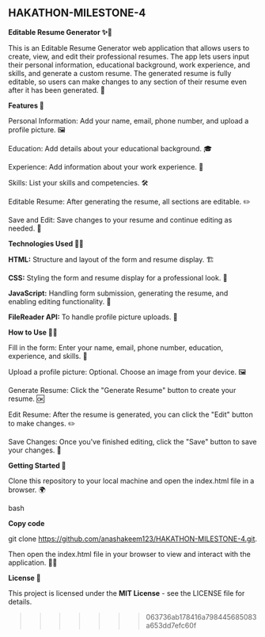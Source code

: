 ## HAKATHON-MILESTONE-4

**Editable Resume Generator ✨📝**

This is an Editable Resume Generator web application that allows users to create, view, and edit their professional resumes. The app lets users input their personal information, educational background, work experience, and skills, and generate a custom resume. The generated resume is fully editable, so users can make changes to any section of their resume even after it has been generated. 🔄

**Features 🚀**

Personal Information: Add your name, email, phone number, and upload a profile picture. 🖼️

Education: Add details about your educational background. 🎓

Experience: Add information about your work experience. 💼

Skills: List your skills and competencies. 🛠️

Editable Resume: After generating the resume, all sections are editable. ✏️

Save and Edit: Save changes to your resume and continue editing as needed. 💾

**Technologies Used 🧑‍💻**

**HTML:** Structure and layout of the form and resume display. 🏗️

**CSS:** Styling the form and resume display for a professional look. 🎨

**JavaScript:** Handling form submission, generating the resume, and enabling editing functionality. 🔧

**FileReader API:** To handle profile picture uploads. 📸

**How to Use 👨‍💻**

Fill in the form: Enter your name, email, phone number, education, experience, and skills. 📝

Upload a profile picture: Optional. Choose an image from your device. 🖼️

Generate Resume: Click the "Generate Resume" button to create your resume. 🆗

Edit Resume: After the resume is generated, you can click the "Edit" button to make changes. ✏️

Save Changes: Once you've finished editing, click the "Save" button to save your changes. 💾

**Getting Started 🚀**

Clone this repository to your local machine and open the index.html file in a browser. 🌍

bash

**Copy code**

git clone https://github.com/anashakeem123/HAKATHON-MILESTONE-4.git.

Then open the index.html file in your browser to view and interact with the application. 👨‍💻

**License 📜**

This project is licensed under the **MIT License** - see the LICENSE file for details.
>>>>>>> 063736ab178416a798445685083a653dd7efc60f
